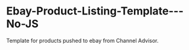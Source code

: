 # Ebay-Product-Listing-Template---No-JS
Template for products pushed to ebay from Channel Advisor. 
